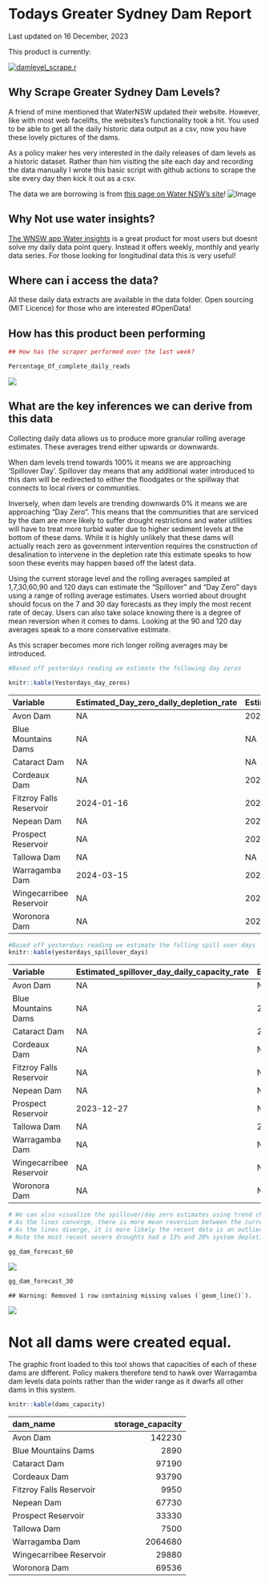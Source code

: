 Todays Greater Sydney Dam Report
================
Last updated on 16 December, 2023

This product is currently:

[![damlevel_scrape.r](https://github.com/snazzyandy/Modelling-and-EDA/actions/workflows/greatersydscraper.yml/badge.svg)](https://github.com/snazzyandy/Modelling-and-EDA/actions/workflows/greatersydscraper.yml)

## Why Scrape Greater Sydney Dam Levels?

A friend of mine mentioned that WaterNSW updated their website. However,
like with most web facelifts, the websites’s functionality took a hit.
You used to be able to get all the daily historic data output as a csv,
now you have these lovely pictures of the dams.

As a policy maker hes very interested in the daily releases of dam
levels as a historic dataset. Rather than him visiting the site each day
and recording the data manually I wrote this basic script with github
actions to scrape the site every day then kick it out as a csv.

The data we are borrowing is from [this page on Water NSW’s
site](https://www.waternsw.com.au/nsw-dams/nsw-storage-levels/greater-sydney-dam-levels)!
![Image](Images/WNSWScreenshot.png)

## Why Not use water insights?

[The WNSW app Water
insights](https://waterinsights.waternsw.com.au/12964-sydney-drinking-water-catchment/#!)
is a great product for most users but doesnt solve my daily data point
query. Instead it offers weekly, monthly and yearly data series. For
those looking for longitudinal data this is very useful!

## Where can i access the data?

All these daily data extracts are available in the data folder. Open
sourcing (MIT Licence) for those who are interested \#OpenData!

## How has this product been performing

``` r
## How has the scraper performed over the last week?

Percentage_Of_complete_daily_reads
```

![](readme_files/figure-gfm/graph-1.png)<!-- -->

## What are the key inferences we can derive from this data

Collecting daily data allows us to produce more granular rolling average
estimates. These averages trend either upwards or downwards.

When dam levels trend towards 100% it means we are approaching
‘Spillover Day’. Spillover day means that any additional water
introduced to this dam will be redirected to either the floodgates or
the spillway that connects to local rivers or communities.

Inversely, when dam levels are trending downwards 0% it means we are
approaching “Day Zero”. This means that the communities that are
serviced by the dam are more likely to suffer drought restrictions and
water utilities will have to treat more turbid water due to higher
sediment levels at the bottom of these dams. While it is highly unlikely
that these dams will actually reach zero as government intervention
requires the construction of desalination to intervene in the depletion
rate this estimate speaks to how soon these events may happen based off
the latest data.

Using the current storage level and the rolling averages sampled at
1,7,30,60,90 and 120 days can estimate the “Spillover” and “Day Zero”
days using a range of rolling average estimates. Users worried about
drought should focus on the 7 and 30 day forecasts as they imply the
most recent rate of decay. Users can also take solace knowing there is a
degree of mean reversion when it comes to dams. Looking at the 90 and
120 day averages speak to a more conservative estimate.

As this scraper becomes more rich longer rolling averages may be
introduced.

``` r
#Based off yesterdays reading we estimate the following day zeros

knitr::kable(Yesterdays_day_zeros)
```

| Variable                | Estimated_Day_zero_daily_depletion_rate | Estimated_Day_zero_weekly_depletion_rate | Estimated_Day_zero_monthly_depletion_rate | Estimated_Day_zero_60day_depletion_rate | Estimated_Day_zero_90day_depletion_rate | Estimated_Day_zero_120day_depletion_rate |
|:------------------------|:----------------------------------------|:-----------------------------------------|:------------------------------------------|:----------------------------------------|:----------------------------------------|:-----------------------------------------|
| Avon Dam                | NA                                      | 2024-03-14                               | 2025-06-13                                | 2033-06-10                              | 2031-01-04                              | 2033-06-21                               |
| Blue Mountains Dams     | NA                                      | NA                                       | NA                                        | NA                                      | NA                                      | NA                                       |
| Cataract Dam            | NA                                      | NA                                       | NA                                        | NA                                      | NA                                      | NA                                       |
| Cordeaux Dam            | NA                                      | 2024-01-09                               | 2024-05-15                                | 2026-07-28                              | 2025-11-26                              | 2026-06-29                               |
| Fitzroy Falls Reservoir | 2024-01-16                              | 2024-08-08                               | 2024-06-15                                | 2026-04-16                              | 2026-04-19                              | 2027-12-10                               |
| Nepean Dam              | NA                                      | 2024-05-10                               | 2029-11-13                                | NA                                      | 2061-02-01                              | 2112-08-30                               |
| Prospect Reservoir      | NA                                      | 2024-05-17                               | 2025-06-29                                | NA                                      | 2116-11-20                              | 2043-07-22                               |
| Tallowa Dam             | NA                                      | NA                                       | NA                                        | NA                                      | NA                                      | NA                                       |
| Warragamba Dam          | 2024-03-15                              | 2024-04-20                               | 2025-11-26                                | 2029-09-28                              | 2030-11-21                              | 2033-06-12                               |
| Wingecarribee Reservoir | NA                                      | 2024-02-06                               | 2024-09-20                                | 2028-03-20                              | 2027-06-01                              | 2028-12-07                               |
| Woronora Dam            | NA                                      | 2024-03-13                               | 2025-05-05                                | 2029-09-22                              | 2029-09-28                              | 2031-07-14                               |

``` r
#Based off yesterdays reading we estimate the folling spill over days
knitr::kable(yesterdays_spillover_days)
```

| Variable                | Estimated_spillover_day_daily_capacity_rate | Estimated_spillover_day_weekly_capacity_rate | Estimated_spillover_day_60day_capacity_rate | Estimated_spillover_day_90day_capacity_rate | Estimated_spillover_day_120day_capacity_rate |
|:------------------------|:--------------------------------------------|:---------------------------------------------|:--------------------------------------------|:--------------------------------------------|:---------------------------------------------|
| Avon Dam                | NA                                          | NA                                           | NA                                          | NA                                          | NA                                           |
| Blue Mountains Dams     | NA                                          | 2024-01-10                                   | 2029-09-14                                  | 2030-04-16                                  | 2027-11-24                                   |
| Cataract Dam            | NA                                          | 2024-07-26                                   | 2026-08-26                                  | 2028-06-01                                  | 2031-03-16                                   |
| Cordeaux Dam            | NA                                          | NA                                           | NA                                          | NA                                          | NA                                           |
| Fitzroy Falls Reservoir | NA                                          | NA                                           | NA                                          | NA                                          | NA                                           |
| Nepean Dam              | NA                                          | NA                                           | 2040-03-09                                  | NA                                          | NA                                           |
| Prospect Reservoir      | 2023-12-27                                  | NA                                           | 2024-12-18                                  | NA                                          | NA                                           |
| Tallowa Dam             | NA                                          | 2023-12-15                                   | 2023-12-15                                  | 2023-12-15                                  | 2023-12-15                                   |
| Warragamba Dam          | NA                                          | NA                                           | NA                                          | NA                                          | NA                                           |
| Wingecarribee Reservoir | NA                                          | NA                                           | NA                                          | NA                                          | NA                                           |
| Woronora Dam            | NA                                          | NA                                           | NA                                          | NA                                          | NA                                           |

``` r
# We can also visualize the spillover/day zero estimates using trend charts out to 2060 and 2030.
# As the lines converge, there is more mean reversion between the current depletion rate and the future rate
# As the lines diverge, it is more likely the recent data is an outlier to the historical average
# Note the most recent severe droughts had a 13% and 20% system depletion rate estimating the system runs out of water by 7.7 and 5 years respectively.

gg_dam_forecast_60
```

![](readme_files/figure-gfm/graph%202-1.png)<!-- -->

``` r
gg_dam_forecast_30
```

    ## Warning: Removed 1 row containing missing values (`geom_line()`).

![](readme_files/figure-gfm/graph%202-2.png)<!-- -->

# Not all dams were created equal.

The graphic front loaded to this tool shows that capacities of each of
these dams are different. Policy makers therefore tend to hawk over
Warragamba dam levels data points rather than the wider range as it
dwarfs all other dams in this system.

``` r
knitr::kable(dams_capacity)
```

| dam_name                | storage_capacity |
|:------------------------|-----------------:|
| Avon Dam                |           142230 |
| Blue Mountains Dams     |             2890 |
| Cataract Dam            |            97190 |
| Cordeaux Dam            |            93790 |
| Fitzroy Falls Reservoir |             9950 |
| Nepean Dam              |            67730 |
| Prospect Reservoir      |            33330 |
| Tallowa Dam             |             7500 |
| Warragamba Dam          |          2064680 |
| Wingecarribee Reservoir |            29880 |
| Woronora Dam            |            69536 |
